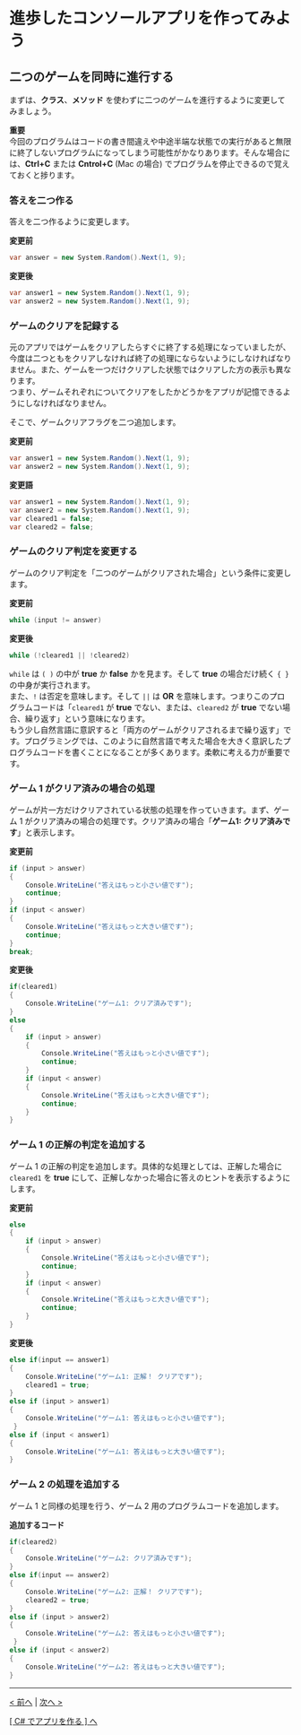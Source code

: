 # 進歩したコンソールアプリを作ってみよう

## 二つのゲームを同時に進行する
まずは、**クラス**、**メソッド** を使わずに二つのゲームを進行するように変更してみましょう。  

**重要**  
今回のプログラムはコードの書き間違えや中途半端な状態での実行があると無限に終了しないプログラムになってしまう可能性がかなりあります。そんな場合には、**Ctrl+C** または **Cntrol+C** (Mac の場合) でプログラムを停止できるので覚えておくと捗ります。  

### 答えを二つ作る
答えを二つ作るように変更します。  

**変更前**
```cs
var answer = new System.Random().Next(1, 9);
```
**変更後**
```cs
var answer1 = new System.Random().Next(1, 9);
var answer2 = new System.Random().Next(1, 9);
```

### ゲームのクリアを記録する
元のアプリではゲームをクリアしたらすぐに終了する処理になっていましたが、今度は二つともをクリアしなければ終了の処理にならないようにしなければなりません。また、ゲームを一つだけクリアした状態ではクリアした方の表示も異なります。  
つまり、ゲームそれぞれについてクリアをしたかどうかをアプリが記憶できるようにしなければなりません。  

そこで、ゲームクリアフラグを二つ追加します。  

**変更前**
```cs
var answer1 = new System.Random().Next(1, 9);
var answer2 = new System.Random().Next(1, 9);
```
**変更語**
```cs
var answer1 = new System.Random().Next(1, 9);
var answer2 = new System.Random().Next(1, 9);
var cleared1 = false;
var cleared2 = false;
```

### ゲームのクリア判定を変更する
ゲームのクリア判定を「二つのゲームがクリアされた場合」という条件に変更します。  

**変更前**
```cs
while (input != answer)
```
**変更後**
```cs
while (!cleared1 || !cleared2)
```
```while``` は ```( )``` の中が **true** か **false** かを見ます。そして **true** の場合だけ続く ```{ }``` の中身が実行されます。  
また、```!``` は否定を意味します。そして ```||``` は **OR** を意味します。つまりこのプログラムコードは「```cleared1``` が **true** でない、または、```cleared2``` が **true** でない場合、繰り返す」という意味になります。  
もう少し自然言語に意訳すると「両方のゲームがクリアされるまで繰り返す」です。プログラミングでは、このように自然言語で考えた場合を大きく意訳したプログラムコードを書くことになることが多くあります。柔軟に考える力が重要です。  

### ゲーム 1 がクリア済みの場合の処理
ゲームが片一方だけクリアされている状態の処理を作っていきます。まず、ゲーム 1 がクリア済みの場合の処理です。クリア済みの場合「**ゲーム1: クリア済みです**」と表示します。  

**変更前**
```cs
if (input > answer)
{
    Console.WriteLine("答えはもっと小さい値です");
    continue;
}
if (input < answer)
{
    Console.WriteLine("答えはもっと大きい値です");
    continue;
}
break;
```
**変更後**
```cs
if(cleared1)
{
    Console.WriteLine("ゲーム1: クリア済みです");
}
else
{
    if (input > answer)
    {
        Console.WriteLine("答えはもっと小さい値です");
        continue;
    }
    if (input < answer)
    {
        Console.WriteLine("答えはもっと大きい値です");
        continue;
    }
}
```

### ゲーム 1 の正解の判定を追加する

ゲーム 1 の正解の判定を追加します。具体的な処理としては、正解した場合に ```cleared1``` を **true** にして、正解しなかった場合に答えのヒントを表示するようにします。

**変更前**
```cs
else
{
    if (input > answer)
    {
        Console.WriteLine("答えはもっと小さい値です");
        continue;
    }
    if (input < answer)
    {
        Console.WriteLine("答えはもっと大きい値です");
        continue;
    }
}
```
**変更後**
```cs
else if(input == answer1)
{
    Console.WriteLine("ゲーム1: 正解！ クリアです");
    cleared1 = true;
}
else if (input > answer1)
{
    Console.WriteLine("ゲーム1: 答えはもっと小さい値です");
 }
else if (input < answer1)
{
    Console.WriteLine("ゲーム1: 答えはもっと大きい値です");
}
```

### ゲーム 2 の処理を追加する

ゲーム 1 と同様の処理を行う、ゲーム 2 用のプログラムコードを追加します。

**追加するコード**
```cs
if(cleared2)
{
    Console.WriteLine("ゲーム2: クリア済みです");
}
else if(input == answer2)
{
    Console.WriteLine("ゲーム2: 正解！ クリアです");
    cleared2 = true;
}
else if (input > answer2)
{
    Console.WriteLine("ゲーム2: 答えはもっと小さい値です");
 }
else if (input < answer2)
{
    Console.WriteLine("ゲーム2: 答えはもっと大きい値です");
}
```

<hr />

[< 前へ](./textbook_advanced02.md) | [次へ >](./textbook_advanced04.md)  

[[ C# でアプリを作る ] へ](../../textbook/practice.md)
